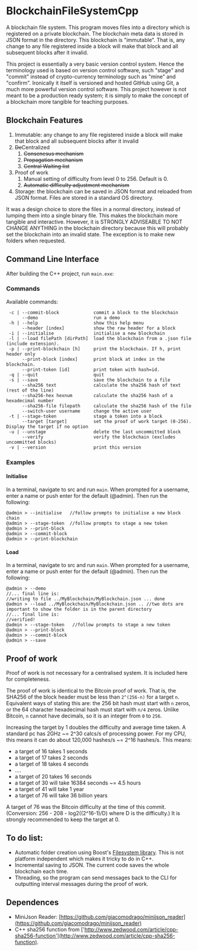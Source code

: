 # BlockchainFileSystemCpp

A blockchain file system. This program moves files into a directory which is registered on a private blockchain.
The blockchain meta data is stored in JSON format in the directory.
This blockchain is "immutable". 
That is, any change to any file registered inside a block will make that block and all subsequent blocks after it invalid.

This project is essentially a very basic version control system.
Hence the terminology used is based on version control software, such "stage" and "commit" instead of crypto-currency terminology such as "mine" and  "confirm". 
Ironically it itself is versioned and hosted GitHub using Git, a much more powerful version control software. 
This project however is not meant to be a production ready system; it is simply to make the concept of a blockchain more tangible for teaching purposes.

## Blockchain Features

1. Immutable: any change to any file registered inside a block will make that block and all subsequent blocks after it invalid
2. <s>De</s>Centralized
	1. <s>Consenesus mechanism </s>
	2. <s>Propagation mechanism </s>
	2. <s>Central Waiting list </s>
3. Proof of work
	1. Manual setting of difficulty from level 0 to 256. Default is 0.
	2. <s> Automatic difficulty adjustment mechanism </s>
4. Storage: the blockchain can be saved in JSON format and reloaded from JSON format. Files are stored in a standard OS directory.

It was a design choice to store the files in a normal directory, instead of lumping them into a single binary file.
This makes the blockchain more tangible and interactive.
However, it is STRONGLY ADVISEABLE TO NOT CHANGE ANYTHING in the blockchain directory because this will probably set the blockchain into an invalid state.
The exception is to make new folders when requested.

## Command Line Interface
After building the C++ project, run `main.exe`:

### Commands
Available commands:
```
 -c | --commit-block             commit a block to the blockchain 
      --demo                     run a demo
 -h | --help                     show this help menu
      --header [index]           show the raw header for a block
 -i | --initialise               initialise a new blockchain
 -l | --load filePath [dirPath]  load the blockchain from a .json file (include extension).
 -p | --print-blockchain [h]     print the blockchain. If h, print header only
      --print-block [index]      print block at index in the blockchain.
      --print-token [id]         print token with hash=id.
 -q | --quit                     quit
 -s | --save                     save the blockchain to a file
      --sha256 text              calculate the sha256 hash of text (rest of the line)
      --sha256-hex hexnum        calculate the sha256 hash of a hexadecimal number
      --sha256-file filepath     calculate the sha256 hash of the file
      --switch-user username     change the active user
 -t | --stage-token              stage a token into a block
      --target [target]          set the proof of work target (0-256). Display the target if no option 
 -u | --unstage                  delete the last uncommitted block
      --verify                   verify the blockchain (excludes uncommitted blocks)
 -v | --version                  print this version
 ```
 
 ### Examples
 #### Initialise
  In a terminal, navigate to src and run ```main```. When prompted for a username, enter a name or push enter for the default (@admin).
 Then run the following:
 ```
 @admin > --initialise   //follow prompts to initialise a new block chain
 @admin > --stage-token  //follow prompts to stage a new token
 @admin > --print-block  
 @admin > --commit-block  
 @admin > --print-blockchain
 ```
 
 #### Load
 In a terminal, navigate to src and run ```main```. When prompted for a username, enter a name or push enter for the default (@admin).
 Then run the following:
 ```
 @admin > --demo
 //... final line is:
 //writing to file ../MyBlockchain/MyBlockchain.json ... done
 @admin > --load ../MyBlockchain/MyBlockchain.json .. //two dots are important to show the folder is in the parent directory
 //... final line is:
 //verified!
 @admin > --stage-token   //follow prompts to stage a new token
 @admin > --print-block  
 @admin > --commit-block  
 @admin > --save 
 ```
 
 
## Proof of work

Proof of work is not necessary for a centralised system. 
It is included here for completeness.

The proof of work is identical to the Bitcoin proof of work.
That is, the SHA256 of the block header must be less than ```2^(256-n)``` for a target ```n```.
Equivalent ways of stating this are: the 256 bit hash must start with ```n``` zeros, or the 64 character hexadecimal hash must start with ```n/4``` zeros.
Unlike Bitcoin, ```n``` cannot have decimals, so it is an integer from ```0``` to ```256```.

Increasing the target by 1 doubles the difficulty and average time taken.
A standard pc has 2GHz ~= 2^30 calcs/s of processing power.
For my CPU, this means it can do about 120,000 hashes/s ~= 2^16 hashes/s.
This means:
* a target of 16 takes 1 seconds
* a target of 17 takes 2 seconds
* a target of 18 takes 4 seconds
*    .... 
* a target of 20 takes 16 seconds
* a target of 30 will take 16384 seconds ~= 4.5 hours
* a target of 41 will take 1 year
* a target of 76 will take 36 billion years

A target of 76 was the Bitcoin difficulty at the time of this commit. (Conversion: 256 - 208 - log2((2^16-1)/D) where D is the difficulty.)
It is strongly recommended to keep the target at 0.

## To do list:
- Automatic folder creation using Boost's [Filesystem library](https://www.boost.org/doc/libs/1_75_0/libs/filesystem/doc/index.htm). 
This is not platform independent which makes it tricky to do in C++.
- Incremental saving to JSON. The current code saves the whole blockchain each time.
- Threading, so the program can send messages back to the CLI for outputting interval messages during the proof of work. 

## Dependences
- MiniJson Reader: [https://github.com/giacomodrago/minijson_reader](https://github.com/giacomodrago/minijson_reader)
- C++ sha256 function from ['http://www.zedwood.com/article/cpp-sha256-function'](http://www.zedwood.com/article/cpp-sha256-function). 


